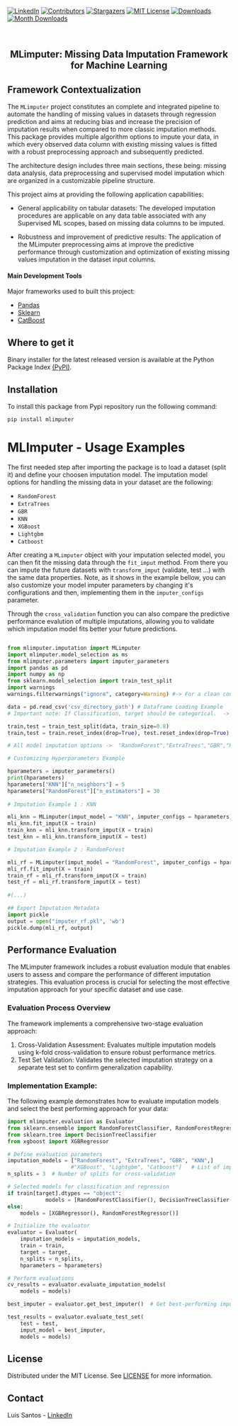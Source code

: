 [![LinkedIn][linkedin-shield]][linkedin-url]
[![Contributors][contributors-shield]][contributors-url]
[![Stargazers][stars-shield]][stars-url]
[![MIT License][license-shield]][license-url]
[![Downloads][downloads-shield]][downloads-url]
[![Month Downloads][downloads-month-shield]][downloads-month-url]

[contributors-shield]: https://img.shields.io/github/contributors/TsLu1s/MLimputer.svg?style=for-the-badge&logo=github&logoColor=white
[contributors-url]: https://github.com/TsLu1s/MLimputer/graphs/contributors
[stars-shield]: https://img.shields.io/github/stars/TsLu1s/MLimputer.svg?style=for-the-badge&logo=github&logoColor=white
[stars-url]: https://github.com/TsLu1s/MLimputer/stargazers
[license-shield]: https://img.shields.io/github/license/TsLu1s/MLimputer.svg?style=for-the-badge&logo=opensource&logoColor=white
[license-url]: https://github.com/TsLu1s/MLimputer/blob/main/LICENSE
[linkedin-shield]: https://img.shields.io/badge/-LinkedIn-black.svg?style=for-the-badge&logo=linkedin&colorB=555
[linkedin-url]: https://www.linkedin.com/in/luísfssantos/
[downloads-shield]: https://static.pepy.tech/personalized-badge/mlimputer?period=total&units=international_system&left_color=grey&right_color=blue&left_text=Total%20Downloads
[downloads-url]: https://pepy.tech/project/mlimputer
[downloads-month-shield]: https://static.pepy.tech/personalized-badge/mlimputer?period=month&units=international_system&left_color=grey&right_color=blue&left_text=Month%20Downloads
[downloads-month-url]: https://pepy.tech/project/mlimputer

<br>
<p align="center">
  <h2 align="center"> MLimputer: Missing Data Imputation Framework for Machine Learning
  <br>
  
## Framework Contextualization <a name = "ta"></a>

The `MLimputer` project constitutes an complete and integrated pipeline to automate the handling of missing values in datasets through regression prediction and aims at reducing bias and increase the precision of imputation results when compared to more classic imputation methods.
This package provides multiple algorithm options to impute your data, in which every observed data column with existing missing values is fitted with a robust preprocessing approach and subsequently predicted.

The architecture design includes three main sections, these being: missing data analysis, data preprocessing and supervised model imputation which are organized in a customizable pipeline structure.

This project aims at providing the following application capabilities:

* General applicability on tabular datasets: The developed imputation procedures are applicable on any data table associated with any Supervised ML scopes, based on missing data columns to be imputed.
    
* Robustness and improvement of predictive results: The application of the MLimputer preprocessing aims at improve the predictive performance through customization and optimization of existing missing values imputation in the dataset input columns. 
   
#### Main Development Tools <a name = "pre1"></a>

Major frameworks used to built this project: 

* [Pandas](https://pandas.pydata.org/)
* [Sklearn](https://scikit-learn.org/stable/)
* [CatBoost](https://catboost.ai/)
    
## Where to get it <a name = "ta"></a>
    
Binary installer for the latest released version is available at the Python Package Index [(PyPI)](https://pypi.org/project/mlimputer/).   

## Installation  

To install this package from Pypi repository run the following command:

```
pip install mlimputer
```

# MLImputer - Usage Examples
    
The first needed step after importing the package is to load a dataset (split it) and define your choosen imputation model.
The imputation model options for handling the missing data in your dataset are the following:
* `RandomForest`
* `ExtraTrees`
* `GBR`
* `KNN`
* `XGBoost`
* `Lightgbm`
* `Catboost`

After creating a `MLimputer` object with your imputation selected model, you can then fit the missing data through the `fit_imput` method. From there you can impute the future datasets with `transform_imput` (validate, test ...) with the same data properties. Note, as it shows in the example bellow, you can also customize your model imputer parameters by changing it's configurations and then, implementing them in the `imputer_configs` parameter.

Through the `cross_validation` function you can also compare the predictive performance evalution of multiple imputations, allowing you to validate which imputation model fits better your future predictions.

```py

from mlimputer.imputation import MLimputer
import mlimputer.model_selection as ms
from mlimputer.parameters import imputer_parameters
import pandas as pd
import numpy as np
from sklearn.model_selection import train_test_split
import warnings
warnings.filterwarnings("ignore", category=Warning) #-> For a clean console

data = pd.read_csv('csv_directory_path') # Dataframe Loading Example
# Important note: If Classification, target should be categorical.  -> data[target]=data[target].astype('object')

train,test = train_test_split(data, train_size=0.8)
train,test = train.reset_index(drop=True), test.reset_index(drop=True) # <- Required

# All model imputation options ->  "RandomForest","ExtraTrees","GBR","KNN","XGBoost","Lightgbm","Catboost"

# Customizing Hyperparameters Example

hparameters = imputer_parameters()
print(hparameters)
hparameters["KNN"]["n_neighbors"] = 5
hparameters["RandomForest"]["n_estimators"] = 30
    
# Imputation Example 1 : KNN

mli_knn = MLimputer(imput_model = "KNN", imputer_configs = hparameters)
mli_knn.fit_imput(X = train)
train_knn = mli_knn.transform_imput(X = train)
test_knn = mli_knn.transform_imput(X = test)

# Imputation Example 2 : RandomForest

mli_rf = MLimputer(imput_model = "RandomForest", imputer_configs = hparameters)
mli_rf.fit_imput(X = train)
train_rf = mli_rf.transform_imput(X = train)
test_rf = mli_rf.transform_imput(X = test)
    
#(...)

## Export Imputation Metadata
import pickle 
output = open("imputer_rf.pkl", 'wb')
pickle.dump(mli_rf, output)

```

## Performance Evaluation
The MLimputer framework includes a robust evaluation module that enables users to assess and compare the performance of different imputation strategies. This evaluation process is crucial for selecting the most effective imputation approach for your specific dataset and use case.

### Evaluation Process Overview
The framework implements a comprehensive two-stage evaluation approach:
1. Cross-Validation Assessment: Evaluates multiple imputation models using k-fold cross-validation to ensure robust performance metrics.
2. Test Set Validation: Validates the selected imputation strategy on a separate test set to confirm generalization capability.

### Implementation Example:
The following example demonstrates how to evaluate imputation models and select the best performing approach for your data:

```py
import mlimputer.evaluation as Evaluator                   
from sklearn.ensemble import RandomForestClassifier, RandomForestRegressor
from sklearn.tree import DecisionTreeClassifier
from xgboost import XGBRegressor

# Define evaluation parameters
imputation_models = ["RandomForest", "ExtraTrees", "GBR", "KNN",]
                    #"XGBoost", "Lightgbm", "Catboost"]   # List of imputation models to evaluate
n_splits = 3  # Number of splits for cross-validation

# Selected models for classification and regression
if train[target].dtypes == "object":                                      
            models = [RandomForestClassifier(), DecisionTreeClassifier()]
else:
    models = [XGBRegressor(), RandomForestRegressor()]

# Initialize the evaluator
evaluator = Evaluator(
    imputation_models = imputation_models,  
    train = train,
    target = target,
    n_splits = n_splits,     
    hparameters = hparameters)

# Perform evaluations
cv_results = evaluator.evaluate_imputation_models(
    models = models)

best_imputer = evaluator.get_best_imputer()  # Get best-performing imputation model

test_results = evaluator.evaluate_test_set(
    test = test,
    imput_model = best_imputer,
    models = models)

```
    
## License

Distributed under the MIT License. See [LICENSE](https://github.com/TsLu1s/TSForecasting/blob/main/LICENSE) for more information.

## Contact 
 
Luis Santos - [LinkedIn](https://www.linkedin.com/in/lu%C3%ADsfssantos/)
